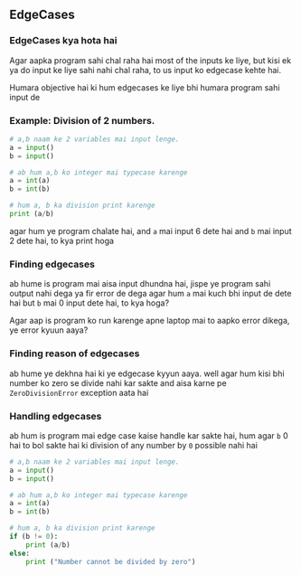 ## EdgeCases


### EdgeCases kya hota hai
Agar aapka program sahi chal raha hai most of the inputs ke liye, but kisi ek ya do input ke liye sahi nahi chal raha, to us input ko edgecase kehte hai.

Humara objective hai ki hum edgecases ke liye bhi humara program sahi input de


### Example: Division of 2 numbers.


```python
# a,b naam ke 2 variables mai input lenge.
a = input()
b = input()

# ab hum a,b ko integer mai typecase karenge
a = int(a)
b = int(b)

# hum a, b ka division print karenge
print (a/b) 
```

agar hum ye program chalate hai, and `a` mai input 6 dete hai and `b` mai input 2 dete hai, to kya print hoga

### Finding edgecases

ab hume is program mai aisa input dhundna hai, jispe ye program sahi output nahi dega ya fir error de dega
agar hum `a` mai kuch bhi input de dete hai but `b` mai 0 input dete hai, to kya hoga?

Agar aap is program ko run karenge apne laptop mai to aapko error dikega, ye error kyuun aaya?

### Finding reason of edgecases

ab hume ye dekhna hai ki ye edgecase kyyun aaya.
well agar hum kisi bhi number ko zero se divide nahi kar sakte and aisa karne pe `ZeroDivisionError` exception aata hai

### Handling edgecases

ab hum is program mai edge case kaise handle kar sakte hai, hum agar `b` 0 hai to bol sakte hai ki division of any number by `0` possible nahi hai

```python
# a,b naam ke 2 variables mai input lenge.
a = input()
b = input()

# ab hum a,b ko integer mai typecase karenge
a = int(a)
b = int(b)

# hum a, b ka division print karenge
if (b != 0):
	print (a/b)
else:
	print ("Number cannot be divided by zero")
```


